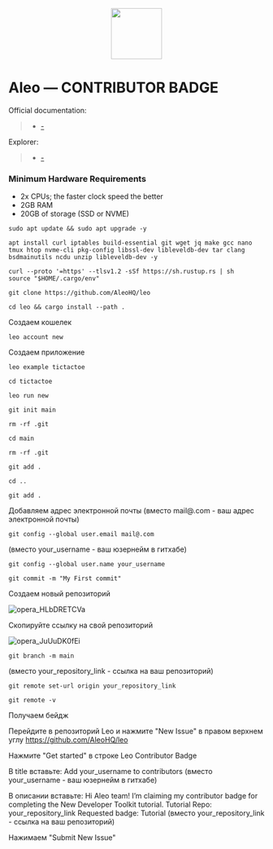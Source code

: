 <p align="center">
  <img height="100" height="auto" src="https://github.com/freshe4qa/aleo/assets/85982863/9226ab61-b792-44e8-8d6c-399600c3692d">
</p>

# Aleo — CONTRIBUTOR BADGE

Official documentation:
>- [-](-)

Explorer:
>- [-](-)

### Minimum Hardware Requirements
 - 2x CPUs; the faster clock speed the better
 - 2GB RAM
 - 20GB of storage (SSD or NVME)

```
sudo apt update && sudo apt upgrade -y
```

```
apt install curl iptables build-essential git wget jq make gcc nano tmux htop nvme-cli pkg-config libssl-dev libleveldb-dev tar clang bsdmainutils ncdu unzip libleveldb-dev -y
```

```
curl --proto '=https' --tlsv1.2 -sSf https://sh.rustup.rs | sh
source "$HOME/.cargo/env"
```
```
git clone https://github.com/AleoHQ/leo
```
```
cd leo && cargo install --path .
```

Создаем кошелек

```
leo account new
```

Создаем приложение

```
leo example tictactoe
```

```
cd tictactoe
```

```
leo run new
```

```
git init main

rm -rf .git

cd main

rm -rf .git

git add .

cd ..

git add .
```

Добавляем адрес электронной почты
(вместо mail@.com - ваш адрес электронной почты)

```
git config --global user.email mail@.com
```

(вместо your_username - ваш юзернейм в гитхабе)

```
git config --global user.name your_username
```

```
git commit -m "My First commit"
```

Создаем новый репозиторий

![opera_HLbDRETCVa](https://github.com/freshe4qa/aleo/assets/85982863/b8cefae2-44b3-402b-b2ff-317694d4315c)

Скопируйте ссылку на свой репозиторий

![opera_JuUuDK0fEi](https://github.com/freshe4qa/aleo/assets/85982863/75122520-98b7-45b1-8740-b62874b3414e)

```
git branch -m main
```

(вместо your_repository_link - ссылка на ваш репозиторий)

```
git remote set-url origin your_repository_link
```

```
git remote -v
```

Получаем бейдж

Перейдите в репозиторий Leo и нажмите "New Issue" в правом верхнем углу https://github.com/AleoHQ/leo

Нажмите "Get started" в строке Leo Contributor Badge

В title вставьте: Add your_username to contributors (вместо your_username - ваш юзернейм в гитхабе)

В описании вставьте:
Hi Aleo team! I’m claiming my contributor badge for completing the New Developer Toolkit tutorial.
Tutorial Repo: your_repository_link
Requested badge: Tutorial
(вместо your_repository_link - ссылка на ваш репозиторий)

Нажимаем "Submit New Issue"
